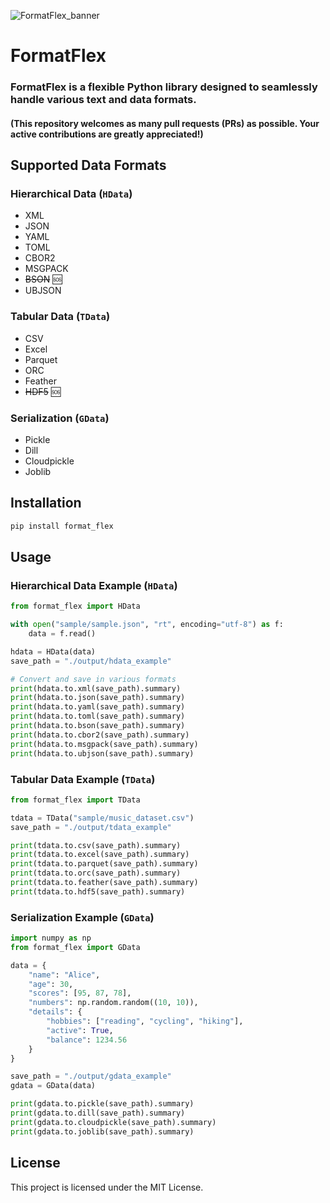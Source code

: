 
![FormatFlex_banner](https://github.com/user-attachments/assets/5dedcbbf-870c-4aa9-ac7d-6abb3474023d)

# FormatFlex

### **FormatFlex** is a flexible Python library designed to seamlessly handle various text and data formats.

#### (This repository welcomes as many pull requests (PRs) as possible. Your active contributions are greatly appreciated!)


## Supported Data Formats

### Hierarchical Data (`HData`)
- XML
- JSON
- YAML
- TOML
- CBOR2
- MSGPACK
- ~~BSON~~ 🆘
- UBJSON

### Tabular Data (`TData`)
- CSV
- Excel
- Parquet
- ORC
- Feather
- ~~HDF5~~ 🆘

### Serialization (`GData`)
- Pickle
- Dill
- Cloudpickle
- Joblib

## Installation
```bash
pip install format_flex
```

## Usage

### Hierarchical Data Example (`HData`)

```python
from format_flex import HData

with open("sample/sample.json", "rt", encoding="utf-8") as f:
    data = f.read()

hdata = HData(data)
save_path = "./output/hdata_example"

# Convert and save in various formats
print(hdata.to.xml(save_path).summary)
print(hdata.to.json(save_path).summary)
print(hdata.to.yaml(save_path).summary)
print(hdata.to.toml(save_path).summary)
print(hdata.to.bson(save_path).summary)
print(hdata.to.cbor2(save_path).summary)
print(hdata.to.msgpack(save_path).summary)
print(hdata.to.ubjson(save_path).summary)
```

### Tabular Data Example (`TData`)

```python
from format_flex import TData

tdata = TData("sample/music_dataset.csv")
save_path = "./output/tdata_example"

print(tdata.to.csv(save_path).summary)
print(tdata.to.excel(save_path).summary)
print(tdata.to.parquet(save_path).summary)
print(tdata.to.orc(save_path).summary)
print(tdata.to.feather(save_path).summary)
print(tdata.to.hdf5(save_path).summary)
```

### Serialization Example (`GData`)

```python
import numpy as np
from format_flex import GData

data = {
    "name": "Alice",
    "age": 30,
    "scores": [95, 87, 78],
    "numbers": np.random.random((10, 10)),
    "details": {
        "hobbies": ["reading", "cycling", "hiking"],
        "active": True,
        "balance": 1234.56
    }
}

save_path = "./output/gdata_example"
gdata = GData(data)

print(gdata.to.pickle(save_path).summary)
print(gdata.to.dill(save_path).summary)
print(gdata.to.cloudpickle(save_path).summary)
print(gdata.to.joblib(save_path).summary)
```

## License

This project is licensed under the MIT License.

